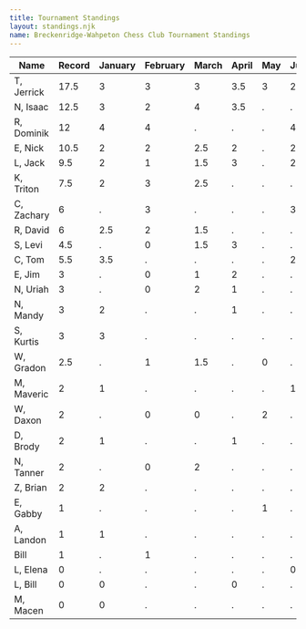 ```yaml
---
title: Tournament Standings
layout: standings.njk
name: Breckenridge-Wahpeton Chess Club Tournament Standings
---
```


| Name          | Record    | January   | February  | March     | April     | May       | June      | July      |
| ------------- | --------- | --------- | --------- | --------- | --------- | --------- | --------- | --------- |
| T, Jerrick    | 17.5      | 3         | 3         | 3         | 3.5       | 3         | 2         |           |
| N, Isaac 	    | 12.5      | 3         | 2         | 4         | 3.5       | .         | .         |           |
| R, Dominik    | 12        | 4         | 4         | .         | .         | .         | 4         |           |
| E, Nick 	    | 10.5      | 2         | 2         | 2.5       | 2         | .         | 2         |           |
| L, Jack 	    | 9.5       | 2         | 1         | 1.5       | 3         | .         | 2         |           |
| K, Triton     | 7.5       | 2         | 3         | 2.5       | .         | .         | .         |           |
| C, Zachary    | 6         | .         | 3         | .         | .         | .         | 3         |           |
| R, David 	    | 6         | 2.5       | 2         | 1.5       | .         | .         | .         |           |
| S, Levi       | 4.5       | .         | 0         | 1.5       | 3         | .         | .         |           |
| C, Tom        | 5.5       | 3.5       | .         | .         | .         | .         | 2         |           |
| E, Jim        | 3         | .         | 0         | 1         | 2         | .         | .         |           |
| N, Uriah      | 3         | .         | 0         | 2         | 1         | .         | .         |           |
| N, Mandy 	    | 3         | 2         | .         | .         | 1         | .         | .         |           |
| S, Kurtis     | 3         | 3         | .         | .         | .         | .         | .         |           |
| W, Gradon     | 2.5       | .         | 1         | 1.5       | .         | 0         | .         |           |
| M, Maveric    | 2         | 1         | .         | .         | .         | .         | 1         |           |
| W, Daxon      | 2         | .         | 0         | 0         | .         | 2         | .         |           |
| D, Brody 	    | 2         | 1         | .         | .         | 1         | .         | .         |           |
| N, Tanner     | 2         | .         | 0         | 2         | .         | .         | .         |           |
| Z, Brian 	    | 2         | 2         | .         | .         | .         | .         | .         |           |
| E, Gabby      | 1         | .         | .         | .         | .         | 1         | .         |           |
| A, Landon     | 1         | 1         | .         | .         | .         | .         | .         |           |
| Bill          | 1         | .         | 1         | .         | .         | .         | .         |           |
| L, Elena 	    | 0         | .         | .         | .         | .         | .         | 0         |           |
| L, Bill 	    | 0         | 0         | .         | .         | 0         | .         | .         |           |
| M, Macen 	    | 0         | 0         | .         | .         | .         | .         | .         |           |

